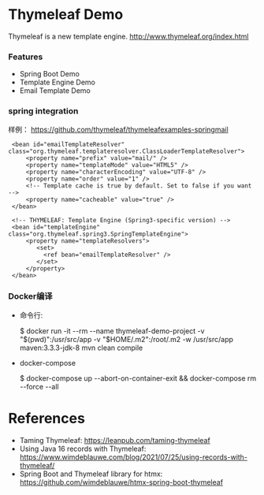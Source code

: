 Thymeleaf Demo
===================================
Thymeleaf is a new template engine. http://www.thymeleaf.org/index.html

### Features

* Spring Boot Demo
* Template Engine Demo
* Email Template Demo

### spring integration

样例： https://github.com/thymeleaf/thymeleafexamples-springmail


     <bean id="emailTemplateResolver" class="org.thymeleaf.templateresolver.ClassLoaderTemplateResolver">
         <property name="prefix" value="mail/" />
         <property name="templateMode" value="HTML5" />
         <property name="characterEncoding" value="UTF-8" />
         <property name="order" value="1" />
         <!-- Template cache is true by default. Set to false if you want -->
         <property name="cacheable" value="true" />
     </bean>

     <!-- THYMELEAF: Template Engine (Spring3-specific version) -->
     <bean id="templateEngine" class="org.thymeleaf.spring3.SpringTemplateEngine">
         <property name="templateResolvers">
            <set>
              <ref bean="emailTemplateResolver" />
            </set>
         </property>
     </bean>
     
   
### Docker编译

* 命令行:

     $ docker run -it --rm --name thymeleaf-demo-project -v "$(pwd)":/usr/src/app -v "$HOME/.m2":/root/.m2 -w /usr/src/app maven:3.3.3-jdk-8 mvn clean compile

* docker-compose

     $ docker-compose up --abort-on-container-exit && docker-compose rm --force --all


# References

* Taming Thymeleaf: https://leanpub.com/taming-thymeleaf
* Using Java 16 records with Thymeleaf: https://www.wimdeblauwe.com/blog/2021/07/25/using-records-with-thymeleaf/
* Spring Boot and Thymeleaf library for htmx: https://github.com/wimdeblauwe/htmx-spring-boot-thymeleaf

